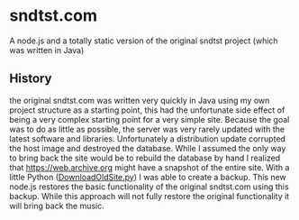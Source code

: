 # sndtst.com
A node.js and a totally static version of the original sndtst project (which was written in Java)

## History
the original sndtst.com was written very quickly in Java using my own project structure as a starting point, this had the unfortunate side effect of being a very complex starting point for a very simple site.  Because the goal was to do as little as possible, the server was very rarely updated with the latest software and libraries.  Unfortunately a distribution update corrupted the host image and destroyed the database.  While I assumed the only way to bring back the site would be to rebuild the database by hand I realized that https://web.archive.org might have a snapshot of the entire site.  With a little Python ([DownloadOldSite.py](python/DownloadOldSite.py)) I was able to create a backup.  This new node.js restores the basic functionality of the original sndtst.com using this backup.  While this approach will not fully restore the original functionality it will bring back the music.
